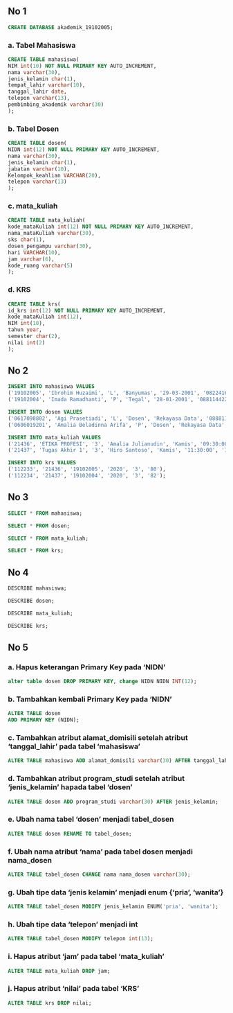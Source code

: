 ## No 1
```sql
CREATE DATABASE akademik_19102005;
```

### a. Tabel Mahasiswa
```sql
CREATE TABLE mahasiswa(
NIM int(10) NOT NULL PRIMARY KEY AUTO_INCREMENT,
nama varchar(30),
jenis_kelamin char(1),
tempat_lahir varchar(10),
tanggal_lahir date,
telepon varchar(13),
pembimbing_akademik varchar(30)
);
```

### b. Tabel Dosen
```sql
CREATE TABLE dosen(
NIDN int(12) NOT NULL PRIMARY KEY AUTO_INCREMENT,
nama varchar(30),
jenis_kelamin char(1),
jabatan varchar(10),
Kelompok_keahlian VARCHAR(20),
telepon varchar(13)
);
```

### c. mata_kuliah
```sql
CREATE TABLE mata_kuliah(
kode_mataKuliah int(12) NOT NULL PRIMARY KEY AUTO_INCREMENT,
nama_mataKuliah varchar(30),
sks char(1),
dosen_pengampu varchar(30),
hari VARCHAR(10),
jam varchar(6),
kode_ruang varchar(5)
);
```

### d. KRS
```sql
CREATE TABLE krs(
id_krs int(12) NOT NULL PRIMARY KEY AUTO_INCREMENT,
kode_mataKuliah int(12),
NIM int(10),
tahun year,
semester char(2),
nilai int(2)
);
```


## No 2
```sql
INSERT INTO mahasiswa VALUES
('19102005', 'Ibrohim Huzaimi', 'L', 'Banyumas', '29-03-2001', '082241626872', 'Yoso Adi Setyoko'),
('19102004', 'Imada Ramadhanti', 'P', 'Tegal', '28-01-2001', '088114422621', 'Yoso Adi Setyoko');
```

```sql
INSERT INTO dosen VALUES
('0617098802', 'Agi Prasetiadi', 'L', 'Dosen', 'Rekayasa Data', '08881111222'),
('0606019201', 'Amalia Beladinna Arifa', 'P', 'Dosen', 'Rekayasa Data', '08881111222');

```

```sql
INSERT INTO mata_kuliah VALUES
('21436', 'ETIKA PROFESI', '3', 'Amalia Julianudin', 'Kamis', '09:30:00', 'IO-103'),
('21437', 'Tugas Akhir 1', '3', 'Hiro Santoso', 'Kamis', '11:30:00', 'IOT-02');
```

```sql
INSERT INTO krs VALUES
('112233', '21436', '19102005', '2020', '3', '80'),
('112234', '21437', '19102004', '2020', '3', '82');
```

## No 3

```sql
SELECT * FROM mahasiswa;
```

```sql
SELECT * FROM dosen;
```

```sql
SELECT * FROM mata_kuliah;
```

```sql
SELECT * FROM krs;
```

## No 4

```sql
DESCRIBE mahasiswa;
```

```sql
DESCRIBE dosen;
```

```sql
DESCRIBE mata_kuliah;
```

```sql
DESCRIBE krs;
```


## No 5
### a. Hapus keterangan Primary Key pada ‘NIDN’

```sql
alter table dosen DROP PRIMARY KEY, change NIDN NIDN INT(12);
```

### b. Tambahkan kembali Primary Key pada ‘NIDN’

```sql
ALTER TABLE dosen
ADD PRIMARY KEY (NIDN);
```

### c. Tambahkan atribut alamat_domisili setelah atribut ‘tanggal_lahir’ pada tabel ‘mahasiswa’

```sql
ALTER TABLE mahasiswa ADD alamat_domisili varchar(30) AFTER tanggal_lahir;
```

### d. Tambahkan atribut program_studi setelah atribut ‘jenis_kelamin’ hapada tabel ‘dosen’

```sql
ALTER TABLE dosen ADD program_studi varchar(30) AFTER jenis_kelamin;
```

### e. Ubah nama tabel ‘dosen’ menjadi tabel_dosen

```sql
ALTER TABLE dosen RENAME TO tabel_dosen;
```

### f. Ubah nama atribut ‘nama’ pada tabel dosen menjadi nama_dosen

```sql
ALTER TABLE tabel_dosen CHANGE nama nama_dosen varchar(30);
```

### g. Ubah tipe data ‘jenis kelamin’ menjadi enum {‘pria’, ‘wanita’}

```sql
ALTER TABLE tabel_dosen MODIFY jenis_kelamin ENUM('pria', 'wanita');
```

### h. Ubah tipe data ‘telepon’ menjadi int

```sql
ALTER TABLE tabel_dosen MODIFY telepon int(13);
```

### i. Hapus atribut ‘jam’ pada tabel ‘mata_kuliah’

```sql
ALTER TABLE mata_kuliah DROP jam;
```

### j. Hapus atribut ‘nilai’ pada tabel ‘KRS’

```sql
ALTER TABLE krs DROP nilai;
```